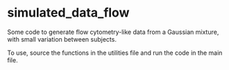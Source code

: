 # simulated_data_flow
Some code to generate flow cytometry-like data from a Gaussian mixture, with small variation between subjects.

To use, source the functions in the utilities file and run the code in the main file.
